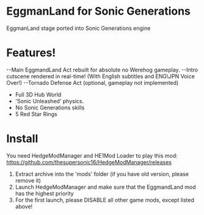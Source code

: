 # EggmanLand for Sonic Generations
EggmanLand stage ported into Sonic Generations engine

# Features!
--Main EggmandLand Act rebuilt for absolute no Werehog gameplay.
--Intro cutscene rendered in real-time! (With English subtitles and ENG\JPN Voice Over!)
--Tornado Defense Act (optional, gameplay not implemented)

- Full 3D Hub World
- 'Sonic Unleashed' physics.
- No Sonic Generations skills
- 5 Red Star Rings

# Install
You need HedgeModManager and HE1Mod Loader to play this mod: https://github.com/thesupersonic16/HedgeModManager/releases
1. Extract archive into the 'mods' folder (if you have old version, please remove it)
2. Launch HedgeModManager and make sure that the EggmandLand mod has the highest priority
3. For the first launch, please DISABLE all other game mods, except listed above!
